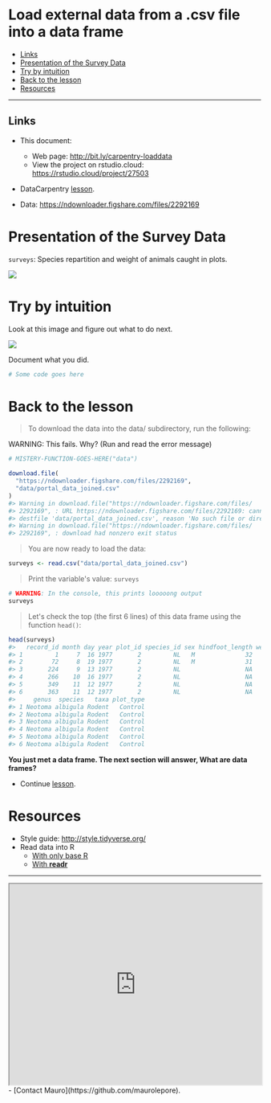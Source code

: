 Load external data from a .csv file into a data frame
================

-   [Links](#links)
-   [Presentation of the Survey Data](#presentation-of-the-survey-data)
-   [Try by intuition](#try-by-intuition)
-   [Back to the lesson](#back-to-the-lesson)
-   [Resources](#resources)

------------------------------------------------------------------------

Links
-----

-   This document:
    -   Web page: <http://bit.ly/carpentry-loaddata>
    -   View the project on rstudio.cloud: <https://rstudio.cloud/project/27503>
-   DataCarpentry [lesson](http://bit.ly/2GQue5W).

-   Data: <https://ndownloader.figshare.com/files/2292169>

Presentation of the Survey Data
===============================

`surveys`: Species repartition and weight of animals caught in plots.

![](https://i.imgur.com/SGqtN09.png)

Try by intuition
================

Look at this image and figure out what to do next.

![](https://i.imgur.com/Sn3lNv2.png)

Document what you did.

``` r
# Some code goes here
```

Back to the lesson
==================

> To download the data into the data/ subdirectory, run the following:

WARNING: This fails. Why? (Run and read the error message)

``` r
# MISTERY-FUNCTION-GOES-HERE("data")

download.file(
  "https://ndownloader.figshare.com/files/2292169",
  "data/portal_data_joined.csv"
)
#> Warning in download.file("https://ndownloader.figshare.com/files/
#> 2292169", : URL https://ndownloader.figshare.com/files/2292169: cannot open
#> destfile 'data/portal_data_joined.csv', reason 'No such file or directory'
#> Warning in download.file("https://ndownloader.figshare.com/files/
#> 2292169", : download had nonzero exit status
```

> You are now ready to load the data:

``` r
surveys <- read.csv("data/portal_data_joined.csv")
```

> Print the variable's value: `surveys`

``` r
# WARNING: In the console, this prints looooong output
surveys
```

> Let's check the top (the first 6 lines) of this data frame using the function `head()`:

``` r
head(surveys)
#>   record_id month day year plot_id species_id sex hindfoot_length weight
#> 1         1     7  16 1977       2         NL   M              32     NA
#> 2        72     8  19 1977       2         NL   M              31     NA
#> 3       224     9  13 1977       2         NL                  NA     NA
#> 4       266    10  16 1977       2         NL                  NA     NA
#> 5       349    11  12 1977       2         NL                  NA     NA
#> 6       363    11  12 1977       2         NL                  NA     NA
#>     genus  species   taxa plot_type
#> 1 Neotoma albigula Rodent   Control
#> 2 Neotoma albigula Rodent   Control
#> 3 Neotoma albigula Rodent   Control
#> 4 Neotoma albigula Rodent   Control
#> 5 Neotoma albigula Rodent   Control
#> 6 Neotoma albigula Rodent   Control
```

**You just met a data frame. The next section will answer, What are data frames?**

-   Continue [lesson](http://bit.ly/2GQue5W).

Resources
=========

-   Style guide: <http://style.tidyverse.org/>
-   Read data into R
    -   [With only base R](https://goo.gl/99kJEX)
    -   [With **readr**](https://goo.gl/vUJiHX)

------------------------------------------------------------------------

<iframe src="https://todaysmeet.com/room/3261852/embed?type=live&amp;hide_ui=0" height="400" width="100%">
</iframe>
-   [Contact Mauro](https://github.com/maurolepore).
